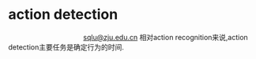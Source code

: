 # action detection
 &nbsp;     　　　　　　　　　　   sqlu@zju.edu.cn
 相对action recognition来说,action detection主要任务是确定行为的时间.